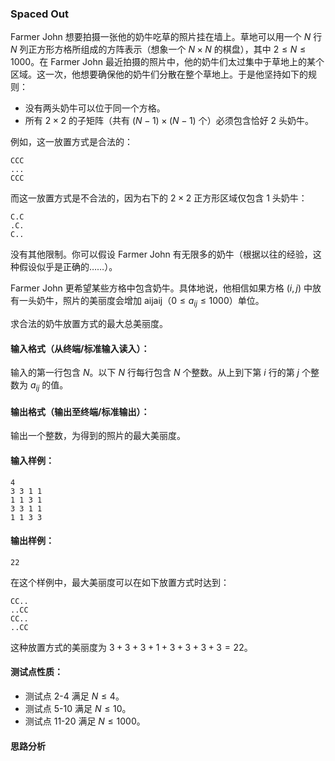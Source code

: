 ### **Spaced Out**

Farmer John 想要拍摄一张他的奶牛吃草的照片挂在墙上。草地可以用一个 $N$ 行 $N$ 列正方形方格所组成的方阵表示（想象一个 $N×N$ 的棋盘），其中 $2≤N≤1000$。在 Farmer John 最近拍摄的照片中，他的奶牛们太过集中于草地上的某个区域。这一次，他想要确保他的奶牛们分散在整个草地上。于是他坚持如下的规则：

- 没有两头奶牛可以位于同一个方格。
- 所有 $2×2$ 的子矩阵（共有 $(N−1)×(N−1)$ 个）必须包含恰好 2 头奶牛。

例如，这一放置方式是合法的：

```
CCC
...
CCC
```

而这一放置方式是不合法的，因为右下的 $2×2$ 正方形区域仅包含 1 头奶牛：

```
C.C
.C.
C..
```

没有其他限制。你可以假设 Farmer John 有无限多的奶牛（根据以往的经验，这种假设似乎是正确的……）。

Farmer John 更希望某些方格中包含奶牛。具体地说，他相信如果方格 $(i,j)$ 中放有一头奶牛，照片的美丽度会增加 aijaij（$0≤a_{ij}≤1000$）单位。

求合法的奶牛放置方式的最大总美丽度。

#### 输入格式（从终端/标准输入读入）：

输入的第一行包含 $N$。以下 $N$ 行每行包含 $N$ 个整数。从上到下第 $i$ 行的第 $j$ 个整数为 $a_{ij}$ 的值。

#### 输出格式（输出至终端/标准输出）：

输出一个整数，为得到的照片的最大美丽度。

#### 输入样例：

```
4
3 3 1 1
1 1 3 1
3 3 1 1
1 1 3 3
```

#### 输出样例：

```
22
```

在这个样例中，最大美丽度可以在如下放置方式时达到：

```
CC..
..CC
CC..
..CC
```

这种放置方式的美丽度为 $3+3+3+1+3+3+3+3=22$。

#### 测试点性质：

- 测试点 2-4 满足 $N≤4$。
- 测试点 5-10 满足 $N≤10$。
- 测试点 11-20 满足 $N≤1000$。

#### 思路分析